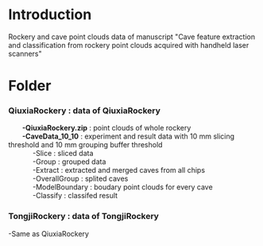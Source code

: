 # Introduction
Rockery and cave point clouds data of manuscript "Cave feature extraction and classification from rockery point clouds acquired with handheld laser scanners"

# Folder
### QiuxiaRockery : data of QiuxiaRockery         
&ensp;&ensp;&ensp;&ensp;**-QiuxiaRockery.zip** : point clouds of whole rockery     
&ensp;&ensp;&ensp;&ensp;**-CaveData_10_10** : experiment and result data with  10 mm slicing threshold  and 10 mm grouping buffer threshold         
&ensp;&ensp;&ensp;&ensp;&ensp;&ensp;&ensp;-Slice : sliced data            
&ensp;&ensp;&ensp;&ensp;&ensp;&ensp;&ensp;-Group : grouped data                 
&ensp;&ensp;&ensp;&ensp;&ensp;&ensp;&ensp;-Extract : extracted and merged caves from all chips                  
&ensp;&ensp;&ensp;&ensp;&ensp;&ensp;&ensp;-OverallGroup : splited caves               
&ensp;&ensp;&ensp;&ensp;&ensp;&ensp;&ensp;-ModelBoundary : boudary point clouds for every cave                
&ensp;&ensp;&ensp;&ensp;&ensp;&ensp;&ensp;-Classify : classifed result                  


### TongjiRockery : data of TongjiRockery
-Same as QiuxiaRockery
